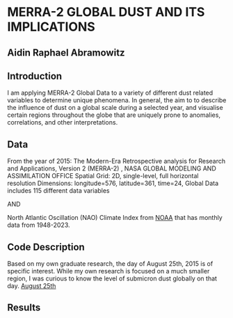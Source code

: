 # MERRA-2 GLOBAL DUST AND ITS IMPLICATIONS
 
## Aidin Raphael Abramowitz

## Introduction

I am applying MERRA-2 Global Data to a variety of different dust related variables to determine unique phenomena.
In general, the aim to to describe the influence of dust on a global scale during a selected year, and visualise certain regions throughout the globe that are uniquely prone to anomalies, correlations, and other interpretations.

## Data

From the year of 2015:
The Modern-Era Retrospective analysis for Research and Applications, Version 2 (MERRA-2) , NASA GLOBAL MODELING AND ASSIMILATION OFFICE
Spatial Grid: 2D, single-level, full horizontal resolution
Dimensions: longitude=576, latitude=361, time=24, Global 
Data includes 115 different data variables

AND 

North Atlantic Oscillation (NAO) Climate Index from [NOAA](https://psl.noaa.gov/data/climateindices/list/) that has monthly data from 1948-2023.

## Code Description

Based on my own graduate research, the day of August 25th, 2015 is of specific interest. While my own research is focused on a much smaller region, I was curious to know the level of submicron dust globally on that day. [August 25th](https://github.com/bearlyonline/ProjectCLIM680.github.io/blob/master/Plotmean.ipynb)

## Results

